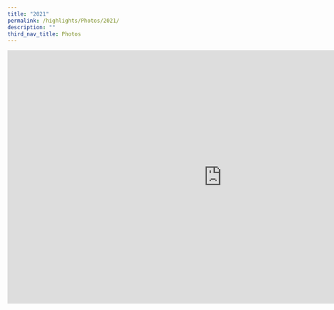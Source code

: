 ```yaml
---
title: "2021"
permalink: /highlights/Photos/2021/
description: ""
third_nav_title: Photos
---
```

<iframe src="https://docs.google.com/presentation/d/e/2PACX-1vTXyK8Lwxo3UaIib2lKNhTBLAfEyRp0OKCDHUOuB9IuBGxAq6H5v3dzhvzpoyxA5vEyMbeOOV7K3HxI/embed?start=false&loop=false&delayms=3000" frameborder="0" width="960" height="569" allowfullscreen="true"></iframe>
